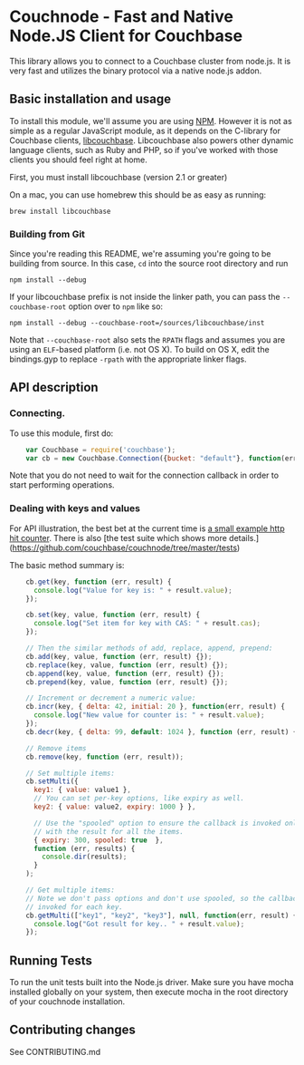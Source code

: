 # Couchnode - Fast and Native Node.JS Client for Couchbase


This library allows you to connect to a Couchbase cluster from node.js.
It is very fast and utilizes the binary protocol via a native node.js
addon.

## Basic installation and usage

To install this module, we'll assume you are using
[NPM](https://npmjs.org).  However it is not as simple as a regular
JavaScript module, as it depends on the C-library for Couchbase
clients, [libcouchbase](https://github.com/couchbase/libcouchbase).
Libcouchbase also powers other dynamic language clients, such as Ruby
and PHP, so if you've worked with those clients you should feel right
at home.

First, you must install libcouchbase (version 2.1 or greater)

On a mac, you can use homebrew this should be as easy as running:

    brew install libcouchbase


### Building from Git
Since you're reading this README, we're assuming you're going to be building
from source. In this case, `cd` into the source root directory and run

    npm install --debug

If your libcouchbase prefix is not inside the linker path, you can pass the
`--couchbase-root` option over to `npm` like so:

    npm install --debug --couchbase-root=/sources/libcouchbase/inst

Note that `--couchbase-root` also sets the `RPATH` flags and assumes you are
using an `ELF`-based platform (i.e. not OS X). To build on OS X, edit the
bindings.gyp to replace `-rpath` with the appropriate linker flags.


## API description

### Connecting.

To use this module, first do:

```javascript
    var Couchbase = require('couchbase');
    var cb = new Couchbase.Connection({bucket: "default"}, function(err) { });
```

Note that you do not need to wait for the connection callback in order to start
performing operations.

### Dealing with keys and values

For API illustration, the best bet at the current time is [a small
example http hit
counter](https://github.com/couchbase/couchnode/tree/master/example.js). There
is also [the test suite which shows more details.]
(https://github.com/couchbase/couchnode/tree/master/tests)

The basic method summary is:

```javascript
    cb.get(key, function (err, result) {
      console.log("Value for key is: " + result.value);
    });

    cb.set(key, value, function (err, result) {
      console.log("Set item for key with CAS: " + result.cas);
    });

    // Then the similar methods of add, replace, append, prepend:
    cb.add(key, value, function (err, result) {});
    cb.replace(key, value, function (err, result) {});
    cb.append(key, value, function (err, result) {});
    cb.prepend(key, value, function (err, result) {});

    // Increment or decrement a numeric value:
    cb.incr(key, { delta: 42, initial: 20 }, function(err, result) {
      console.log("New value for counter is: " + result.value);
    });
    cb.decr(key, { delta: 99, default: 1024 }, function (err, result) {});

    // Remove items
    cb.remove(key, function (err, result));

    // Set multiple items:
    cb.setMulti({
      key1: { value: value1 },
      // You can set per-key options, like expiry as well.
      key2: { value: value2, expiry: 1000 } },

      // Use the "spooled" option to ensure the callback is invoked only once
      // with the result for all the items.
      { expiry: 300, spooled: true  },
      function (err, results) {
        console.dir(results);
      }
    );

    // Get multiple items:
    // Note we don't pass options and don't use spooled, so the callback is
    // invoked for each key.
    cb.getMulti(["key1", "key2", "key3"], null, function(err, result) {
      console.log("Got result for key.. " + result.value);
    });
```

## Running Tests

To run the unit tests built into the Node.js driver.  Make sure you have
mocha installed globally on your system, then execute mocha in the root
directory of your couchnode installation.

## Contributing changes

See CONTRIBUTING.md
